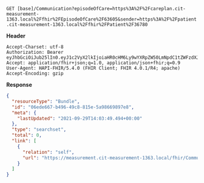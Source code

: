 `GET [base]/Communication?episodeOfCare=https%3A%2F%2Fcareplan.cit-measurement-1363.local%2Ffhir%2FEpisodeOfCare%2F63605&sender=https%3A%2F%2Fpatient.cit-measurement-1363.local%2Ffhir%2FPatient%2F36780`

__Header__
```
Accept-Charset: utf-8
Authorization: Bearer eyJhbGciOiJub25lIn0.eyJ1c2VyX2lkIjoiaHR0cHM6Ly9wYXRpZW50LmNpdC1tZWFzdXJlbWVudC0xMzYzLmxvY2FsL2ZoaXIvUGF0aWVudC8zNjc4MCIsInJlYWxtX2FjY2VzcyI6eyJyb2xlcyI6WyJDb21tdW5pY2F0aW9uLnNlYXJjaCJdfSwiY29udGV4dCI6eyJlcGlzb2RlX29mX2NhcmVfaWQiOiJodHRwczovL2NhcmVwbGFuLmNpdC1tZWFzdXJlbWVudC0xMzYzLmxvY2FsL2ZoaXIvRXBpc29kZU9mQ2FyZS82MzYwNSIsInRlYW1fb25fZW9jIjpmYWxzZX0sInVzZXJfdHlwZSI6IlBSQUNUSVRJT05FUiJ9.
Accept: application/fhir+json;q=1.0, application/json+fhir;q=0.9
User-Agent: HAPI-FHIR/5.4.0 (FHIR Client; FHIR 4.0.1/R4; apache)
Accept-Encoding: gzip
```



__Response__
```json
{
  "resourceType": "Bundle",
  "id": "06ede667-b496-49c8-815e-5a98669897e8",
  "meta": {
    "lastUpdated": "2021-09-29T14:03:49.494+00:00"
  },
  "type": "searchset",
  "total": 0,
  "link": [
    {
      "relation": "self",
      "url": "https://measurement.cit-measurement-1363.local/fhir/Communication?_format=json&_pretty=true&episodeOfCare=https%3A%2F%2Fcareplan.cit-measurement-1363.local%2Ffhir%2FEpisodeOfCare%2F63605&sender=https%3A%2F%2Fpatient.cit-measurement-1363.local%2Ffhir%2FPatient%2F36780"
    }
  ]
}
```